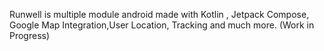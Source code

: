 Runwell is multiple module android made with Kotlin , Jetpack Compose, Google Map Integration,User Location, Tracking and much more. (Work in Progress)
